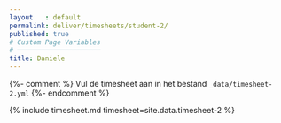 ```yaml
---
layout   : default
permalink: deliver/timesheets/student-2/
published: true
# Custom Page Variables
# ─────────────────────
title: Daniele
---
```

{%- comment %}
Vul de timesheet aan in het bestand `_data/timesheet-2.yml`
{%- endcomment %}

{% include timesheet.md timesheet=site.data.timesheet-2 %}